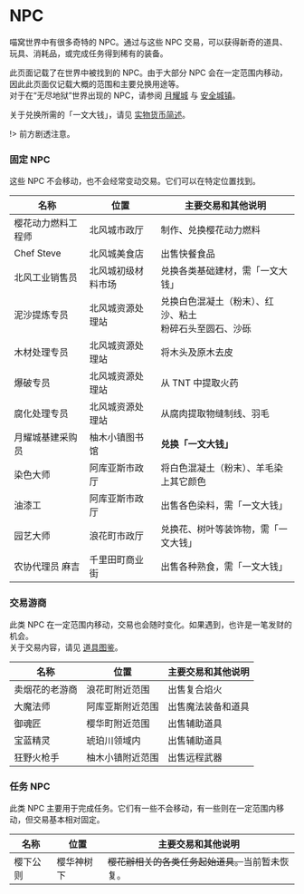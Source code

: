 # NPC

喵窝世界中有很多奇特的 NPC。通过与这些 NPC 交易，可以获得新奇的道具、玩具、消耗品，或完成任务得到稀有的装备。

此页面记载了在世界中被找到的 NPC。由于大部分 NPC 会在一定范围内移动，因此此页面仅记载大概的范围和主要兑换用途等。  
对于在“无尽地狱”世界出现的 NPC，请参阅 [月耀城](inf/lunar-flare) 与 [安全城镇](inf/safety-towns.md)。

关于兑换所需的「一文大钱」，请见 [实物货币简述](inf/items.md#实物货币简述)。

!> 前方剧透注意。


### 固定 NPC

这些 NPC 不会移动，也不会经常变动交易。它们可以在特定位置找到。

| 名称 | 位置 | 主要交易和其他说明 |
| --- | --- | --- |
| 樱花动力燃料工程师 | 北风城市政厅 | 制作、兑换樱花动力燃料 |
| Chef Steve | 北风城美食店 | 出售快餐食品 |
| 北风工业销售员 | 北风城初级材料市场 | 兑换各类基础建材，需「一文大钱」 |
| 泥沙提炼专员 | 北风城资源处理站 | 兑换白色混凝土（粉末）、红沙、粘土<br>粉碎石头至圆石、沙砾 |
| 木材处理专员 | 北风城资源处理站 | 将木头及原木去皮 |
| 爆破专员 | 北风城资源处理站 | 从 TNT 中提取火药 |
| 腐化处理专员 | 北风城资源处理站 | 从腐肉提取物缝制线、羽毛 |
| 月耀城基建采购员 | 柚木小镇图书馆 | **兑换「一文大钱」** |
| 染色大师 | 阿库亚斯市政厅 | 将白色混凝土（粉末）、羊毛染上其它颜色 |
| 油漆工 | 阿库亚斯市政厅 | 出售各色染料，需「一文大钱」 |
| 园艺大师 | 浪花町市政厅 | 兑换花、树叶等装饰物，需「一文大钱」 |
| 农协代理员 麻吉 | 千里田町商业街 | 出售各种熟食，需「一文大钱」 |

### 交易游商 

此类 NPC 在一定范围内移动，交易也会随时变化。如果遇到，也许是一笔发财的机会。  
关于交易内容，请见 [道具图鉴](space/items)。

| 名称 | 位置 | 主要交易和其他说明 |
| --- | --- | --- |
| 卖烟花的老游商 | 浪花町附近范围 | 出售复合焰火 |
| 大魔法师 | 阿库亚斯附近范围 | 出售魔法装备和道具 |
| 御魂匠 | 樱华町附近范围 | 出售辅助道具 |
| 宝蓝精灵 | 琥珀川领域内 | 出售辅助道具 |
| 狂野火枪手 | 柚木小镇附近范围 | 出售远程武器 |

### 任务 NPC

此类 NPC 主要用于完成任务。它们有一些不会移动，有一些则在一定范围内移动，但交易基本相对固定。

| 名称 | 位置 | 主要交易和其他说明 |
| --- | --- | --- |
| 樱下公则 | 樱华神树下 | ~~樱花辦相关的各类任务起始道具。~~当前暂未恢复。 |
